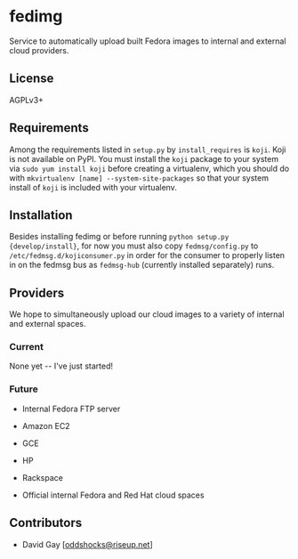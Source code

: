 # fedimg

Service to automatically upload built Fedora images to internal and external
cloud providers.

## License

AGPLv3+

## Requirements

Among the requirements listed in `setup.py` by `install_requires` is `koji`.
Koji is not available on PyPI. You must install the `koji` package to your
system via `sudo yum install koji` before creating a virtualenv, which you
should do with `mkvirtualenv [name] --system-site-packages` so that your
system install of `koji` is included with your virtualenv.

## Installation

Besides installing fedimg or before running `python setup.py {develop/install}`,
for now you must also copy `fedmsg/config.py` to
`/etc/fedmsg.d/kojiconsumer.py` in order for the consumer to properly listen in
on the fedmsg bus as `fedmsg-hub` (currently installed separately) runs.

## Providers

We hope to simultaneously upload our cloud images to a variety of internal and
external spaces.

### Current

None yet -- I've just started!

### Future

* Internal Fedora FTP server

* Amazon EC2

* GCE

* HP

* Rackspace

* Official internal Fedora and Red Hat cloud spaces

## Contributors

* David Gay [oddshocks@riseup.net]
